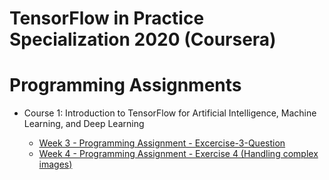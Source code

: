 # TensorFlow in Practice Specialization 2020 (Coursera)


# Programming Assignments

* Course 1: Introduction to TensorFlow for Artificial Intelligence, Machine Learning, and Deep Learning

   * [Week 3 - Programming Assignment - Excercise-3-Question](https://github.com/kool7/TensorFlow_in_Practice_Specialization_2020/blob/master/week3/utf-8''Excercise-3-Question.ipynb)
   * [Week 4 - Programming Assignment - Exercise 4 (Handling complex images)](https://github.com/kool7/TensorFlow_in_Practice_Specialization_2020/blob/master/week4/utf-8''Exercise4-Question.ipynb)
